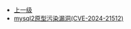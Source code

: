 * [上一级](docs/wy876_poc/)
* [mysql2原型污染漏洞(CVE-2024-21512)](docs/wy876_poc/mysql2/mysql2%E5%8E%9F%E5%9E%8B%E6%B1%A1%E6%9F%93%E6%BC%8F%E6%B4%9E%28CVE-2024-21512%29.md)

